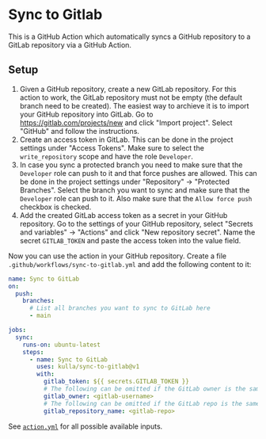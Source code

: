 # Sync to Gitlab

This is a GitHub Action which automatically syncs a GitHub repository to a GitLab repository via a GitHub Action.

## Setup

1. Given a GitHub repository, create a new GitLab repository. For this action to work, the GitLab repository must not be empty (the default branch need to be created). The easiest way to archieve it is to import your GitHub repository into GitLab. Go to https://gitlab.com/projects/new and click "Import project". Select "GitHub" and follow the instructions.
2. Create an access token in GitLab. This can be done in the project settings under "Access Tokens". Make sure to select the `write_repository` scope and have the role `Developer`.
3. In case you sync a protected branch you need to make sure that the `Developer` role can push to it and that force pushes are allowed. This can be done in the project settings under "Repository" -> "Protected Branches". Select the branch you want to sync and make sure that the `Developer` role can push to it. Also make sure that the `Allow force push` checkbox is checked.
4. Add the created GitLab access token as a secret in your GitHub repository. Go to the settings of your GitHub repository, select "Secrets and variables" -> "Actions" and click "New repository secret". Name the secret `GITLAB_TOKEN` and paste the access token into the value field.

Now you can use the action in your GitHub repository. Create a file `.github/workflows/sync-to-gitlab.yml` and add the following content to it:

```yaml
name: Sync to GitLab
on:
  push:
    branches:
      # List all branches you want to sync to GitLab here
      - main

jobs:
  sync:
    runs-on: ubuntu-latest
    steps:
      - name: Sync to GitLab
        uses: kulla/sync-to-gitlab@v1
        with:
          gitlab_token: ${{ secrets.GITLAB_TOKEN }}
          # The following can be omitted if the GitLab owner is the same as the GitHub owner
          gitlab_owner: <gitlab-username>
          # The following can be omitted if the GitLab repo is the same as the GitHub repo
          gitlab_repository_name: <gitlab-repo>
```

See [`action.yml`](./action.yml) for all possible available inputs.
